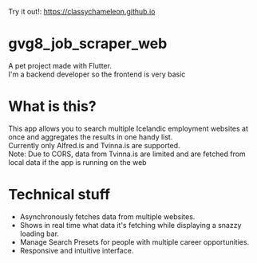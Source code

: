 Try it out!: https://classychameleon.github.io

# gvg8_job_scraper_web
A pet project made with Flutter. <br>
I'm a backend developer so the frontend is very basic 

# What is this?
This app allows you to search multiple Icelandic employment websites at once and aggregates the results in one handy list.  <br>
Currently only Alfred.is and Tvinna.is are supported.  <br>
Note: Due to CORS, data from Tvinna.is are limited and are fetched from local data if the app is running on the web 

# Technical stuff
* Asynchronously fetches data from multiple websites. 
* Shows in real time what data it's fetching while displaying a snazzy loading bar. 
* Manage Search Presets for people with multiple career opportunities. 
* Responsive and intuitive interface. 
